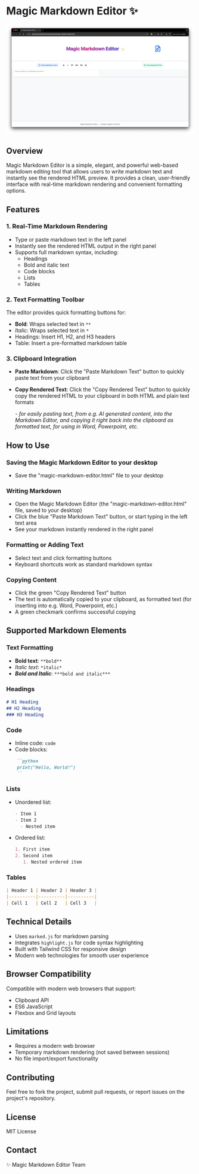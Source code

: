 # Magic Markdown Editor ✨
![Magic Markdown Editor](https://github.com/AndersPier/Magic-Markdown-Editor/blob/main/magic-markdown-editor.png)

## Overview

Magic Markdown Editor is a simple, elegant, and powerful web-based markdown editing tool that allows users to write markdown text and instantly see the rendered HTML preview. It provides a clean, user-friendly interface with real-time markdown rendering and convenient formatting options.

## Features

### 1. Real-Time Markdown Rendering
- Type or paste markdown text in the left panel
- Instantly see the rendered HTML output in the right panel
- Supports full markdown syntax, including:
  - Headings
  - Bold and italic text
  - Code blocks
  - Lists
  - Tables

### 2. Text Formatting Toolbar
The editor provides quick formatting buttons for:
- **Bold**: Wraps selected text in `**`
- *Italic*: Wraps selected text in `*`
- Headings: Insert H1, H2, and H3 headers
- Table: Insert a pre-formatted markdown table

### 3. Clipboard Integration
- **Paste Markdown**: Click the "Paste Markdown Text" button to quickly paste text from your clipboard
- **Copy Rendered Text**: Click the "Copy Rendered Text" button to quickly copy the rendered HTML to your clipboard in both HTML and plain text formats

  *- for easily pasting text, from e.g. AI generated content, into the Markdown Editor, and copying it right back into the clipboard as formatted text, for using in Word, Powerpoint, etc.*

## How to Use

### Saving the Magic Markdown Editor to your desktop
- Save the "magic-markdown-editor.html" file to your desktop

### Writing Markdown
- Open the Magic Markdown Editor (the "magic-markdown-editor.html" file, saved to your desktop)
- Click the blue "Paste Markdown Text" button, or start typing in the left text area
- See your markdown instantly rendered in the right panel

### Formatting or Adding Text
- Select text and click formatting buttons
- Keyboard shortcuts work as standard markdown syntax

### Copying Content
- Click the green "Copy Rendered Text" button
- The text is automatically copied to your clipboard, as formatted text (for inserting into e.g. Word, Powerpoint, etc.)
- A green checkmark confirms successful copying

## Supported Markdown Elements

### Text Formatting
- **Bold text**: `**bold**`
- *Italic text*: `*italic*`
- ***Bold and Italic***: `***bold and italic***`

### Headings
```markdown
# H1 Heading
## H2 Heading
### H3 Heading
```

### Code
- Inline code: ``code``
- Code blocks:
```markdown
    ``python
    print("Hello, World!")
    ``
```

### Lists
- Unordered list:
  ```markdown
  - Item 1
  - Item 2
    - Nested item
  ```

- Ordered list:
  ```markdown
  1. First item
  2. Second item
     1. Nested ordered item
  ```

### Tables
```markdown
| Header 1 | Header 2 | Header 3 |
|----------|----------|----------|
| Cell 1   | Cell 2   | Cell 3   |
```

## Technical Details
- Uses `marked.js` for markdown parsing
- Integrates `highlight.js` for code syntax highlighting
- Built with Tailwind CSS for responsive design
- Modern web technologies for smooth user experience

## Browser Compatibility
Compatible with modern web browsers that support:
- Clipboard API
- ES6 JavaScript
- Flexbox and Grid layouts

## Limitations
- Requires a modern web browser
- Temporary markdown rendering (not saved between sessions)
- No file import/export functionality

## Contributing
Feel free to fork the project, submit pull requests, or report issues on the project's repository.

## License
MIT License

## Contact
✨ Magic Markdown Editor Team
